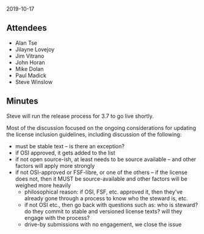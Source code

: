 2019-10-17

## Attendees

  - Alan Tse
  - Jilayne Lovejoy
  - Jim Vitrano
  - John Horan
  - Mike Dolan
  - Paul Madick
  - Steve Winslow

## Minutes

Steve will run the release process for 3.7 to go live shortly.

Most of the discussion focused on the ongoing considerations for
updating the license inclusion guidelines, including discussion of the
following:

  - must be stable text – is there an exception?
  - if OSI approved, it gets added to the list
  - if not open source-ish, at least needs to be source available – and
    other factors will apply more strongly
  - if not OSI-approved or FSF-libre, or one of the others – if the
    license does not, then it MUST be source-available and other factors
    will be weighed more heavily
      - philosophical reason: if OSI, FSF, etc. approved it, then
        they’ve already gone through a process to know who the steward
        is, etc.
      - if not OSI etc., then go back with questions such as: who is
        steward? do they commit to stable and versioned license texts?
        will they engage with the process?
      - drive-by submissions with no engagement, we close the issue
